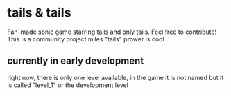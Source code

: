 # tails & tails
Fan-made sonic game starring tails and only tails. Feel free to contribute! This is a community project
miles "tails" prower is cool
## currently in early development
  right now, there is only one level available, in the game it is not named
  but it is called "level_1" or the development level
